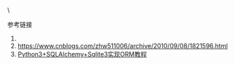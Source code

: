 \









参考链接

1. [](https://www.jianshu.com/p/215468e2b5e1)
2. https://www.cnblogs.com/zhw511006/archive/2010/09/08/1821596.html
3. [Python3+SQLAlchemy+Sqlite3实现ORM教程](https://www.cnblogs.com/lsdb/p/9835894.html)

